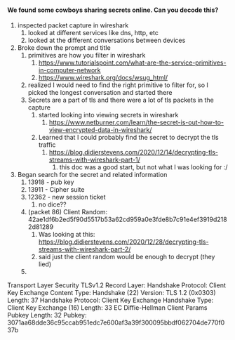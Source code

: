 #### We found some cowboys sharing secrets online. Can you decode this?

1. inspected packet capture in wireshark
	1. looked at different services like dns, http, etc
	2. looked at the different conversations between devices
2. Broke down the prompt and title
	1. primitives are how you filter in wireshark
		1. https://www.tutorialspoint.com/what-are-the-service-primitives-in-computer-network
		2. https://www.wireshark.org/docs/wsug_html/
	2. realized I would need to find the right primitive to filter for, so I picked the longest conversation and started there
	3. Secrets are a part of tls and there were a lot of tls packets in the capture
		1. started looking into viewing secrets in wireshark
			1. https://www.netburner.com/learn/the-secret-is-out-how-to-view-encrypted-data-in-wireshark/
		2. Learned that I could probably find the secret to decrypt the tls traffic
			1. https://blog.didierstevens.com/2020/12/14/decrypting-tls-streams-with-wireshark-part-1/
				1. this doc was a good start, but not what I was looking for :/
3. Began search for the secret and related information
	1. 13918 - pub key
	2. 13911 - Cipher suite
	3. 12362 - new session ticket
		1. no dice??
	4. (packet 86) Client Random: 42ae1df6b2ed5f90d5517b53a62cd959a0e3fde8b7c91e4ef3919d2182d81289
		1. Was looking at this: https://blog.didierstevens.com/2020/12/28/decrypting-tls-streams-with-wireshark-part-2/
		2. said just the client random would be enough to decrypt (they lied)
	5. 
Transport Layer Security
    TLSv1.2 Record Layer: Handshake Protocol: Client Key Exchange
        Content Type: Handshake (22)
        Version: TLS 1.2 (0x0303)
        Length: 37
        Handshake Protocol: Client Key Exchange
            Handshake Type: Client Key Exchange (16)
            Length: 33
            EC Diffie-Hellman Client Params
                Pubkey Length: 32
                Pubkey: 3071aa68dde36c95ccab951edc7e600af3a39f300095bbdf062704de770f037b
